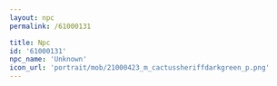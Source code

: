 ```yaml
---
layout: npc
permalink: /61000131

title: Npc
id: '61000131'
npc_name: 'Unknown'
icon_url: 'portrait/mob/21000423_m_cactussheriffdarkgreen_p.png'
---
```


